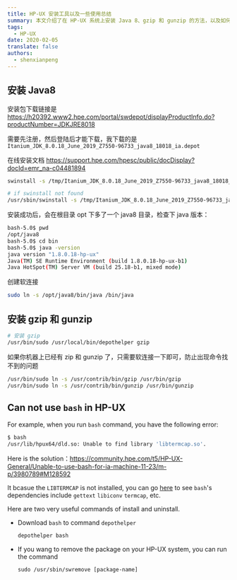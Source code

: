 ```yaml
---
title: HP-UX 安装工具以及一些使用总结
summary: 本文介绍了在 HP-UX 系统上安装 Java 8、gzip 和 gunzip 的方法，以及如何解决 HP-UX 上使用 bash 时遇到的库依赖问题。
tags:
  - HP-UX
date: 2020-02-05
translate: false
authors:
  - shenxianpeng
---
```


## 安装 Java8

安装包下载链接是 https://h20392.www2.hpe.com/portal/swdepot/displayProductInfo.do?productNumber=JDKJRE8018

需要先注册，然后登陆后才能下载，我下载的是 `Itanium_JDK_8.0.18_June_2019_Z7550-96733_java8_18018_ia.depot`

在线安装文档 https://support.hpe.com/hpesc/public/docDisplay?docId=emr_na-c04481894



```bash
swinstall -s /tmp/Itanium_JDK_8.0.18_June_2019_Z7550-96733_java8_18018_ia.depot

# if swinstall not found
/usr/sbin/swinstall -s /tmp/Itanium_JDK_8.0.18_June_2019_Z7550-96733_java8_18018_ia.depot
```

安装成功后，会在根目录 opt 下多了一个 java8 目录，检查下 java 版本：

```bash
bash-5.0$ pwd
/opt/java8
bash-5.0$ cd bin
bash-5.0$ java -version
java version "1.8.0.18-hp-ux"
Java(TM) SE Runtime Environment (build 1.8.0.18-hp-ux-b1)
Java HotSpot(TM) Server VM (build 25.18-b1, mixed mode)
```

创建软连接

```bash
sudo ln -s /opt/java8/bin/java /bin/java
```

## 安装 gzip 和 gunzip

```bash
# 安装 gzip
/usr/bin/sudo /usr/local/bin/depothelper gzip
```

如果你机器上已经有 zip 和 gunzip 了，只需要软连接一下即可，防止出现命令找不到的问题

```bash
/usr/bin/sudo ln -s /usr/contrib/bin/gzip /usr/bin/gzip
/usr/bin/sudo ln -s /usr/contrib/bin/gunzip /usr/bin/gunzip
```

## Can not use `bash` in HP-UX

For example, when you run `bash` command, you have the following error:

```bash
$ bash
/usr/lib/hpux64/dld.so: Unable to find library 'libtermcap.so'.
```

Here is the solution：https://community.hpe.com/t5/HP-UX-General/Unable-to-use-bash-for-ia-machine-11-23/m-p/3980789#M128592

It bcasue the `LIBTERMCAP` is not installed, you can go [here](http://hpux.connect.org.uk/hppd/hpux/Shells/bash-3.2/) to see `bash`'s dependencies include `gettext` `libiconv` `termcap`, etc.

Here are two very useful commands of install and uninstall.

* Download `bash` to command `depothelper`

  ```bash
  depothelper bash
  ```

* If you wang to remove the package on your HP-UX system, you can run the command

   `sudo /usr/sbin/swremove [package-name]`
